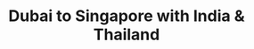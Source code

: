 ---
category: far-east-and-asia
title: Dubai to Singapore with India & Thailand
class: dubai-to-singapore-with-india-and-thailand
cruiseline: Princess Cruises – Emerald Princess
special-info: 2 nt Hotel stay in Dubai + desert safari + BBQ dinner + Singapore hotel stay + tour
price: 1399
nights: 16
cruise-url: http://www.planetcruise.co.uk/princess-cruises/emerald-princess/15-october-2016/110756?referrersiteid=970
---
